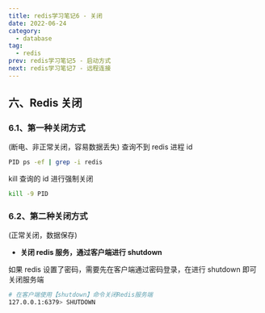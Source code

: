 ```yaml
---
title: redis学习笔记6 - 关闭
date: 2022-06-24
category:
  - database
tag:
  - redis
prev: redis学习笔记5 - 启动方式
next: redis学习笔记7 - 远程连接
---
```


## 六、Redis 关闭

### 6.1、第一种关闭方式

(断电、非正常关闭，容易数据丢失) 查询不到 redis 进程 id

```bash
PID ps -ef | grep -i redis
```

kill 查询的 id 进行强制关闭

```bash
kill -9 PID
```

### 6.2、第二种关闭方式

(正常关闭，数据保存)

- **关闭 redis 服务，通过客户端进行 shutdown**

如果 redis 设置了密码，需要先在客户端通过密码登录，在进行 shutdown 即可关闭服务端

```bash
# 在客户端使用【shutdown】命令关闭Redis服务端
127.0.0.1:6379> SHUTDOWN
```

